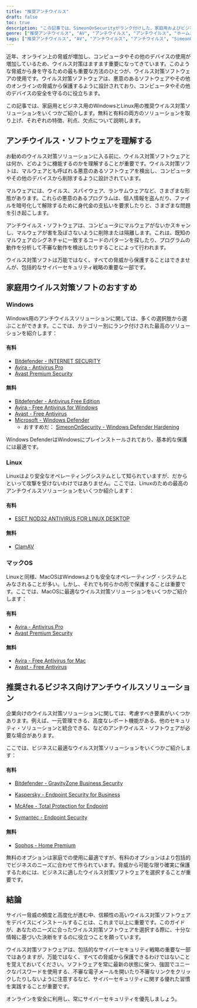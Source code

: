 ```yaml
---
title: "推奨アンチウイルス"
draft: false
toc: true
description: "この記事では、SimeonOnSecurityがランク付けした、家庭用およびビジネス用の推奨アンチウイルス製品のリストを提供します。ランキングは専門家の意見と悪意のあるサンプルに対するテストに基づいており、アンチウイルスの機能、検出、ユーザーエクスペリエンス、パフォーマンスのみを対象としています。Windowsユーザーは有料と無料の両方から選ぶことができるが、LinuxとMacOSユーザーは選択肢が限られており、有料オプションはLinuxでのみ利用可能である。なお、LinuxやMacOSではAVは必須ではなく、AVスイートとともに提供されるVPNやパスワード・マネージャーの使用は推奨されない。この記事では、VPNプロバイダーに関する推奨事項も紹介している。ビジネス用途での推奨は現在検討中である。"
genre: ["推奨アンチウイルス", "AV", "アンチウイルス", "アンチウイルス", "ホームユース", "業務用", "ウィンドウズ", "リナックス", "マックオス", "サイバーセキュリティ"]
tags: ["推奨アンチウイルス", "AV", "アンチウイルス", "アンチウイルス", "SimeonOnSecurityが推奨するアンチウイルス製品", "ウイルストータル", "AV機能", "検出", "ユーザーエクスペリエンス", "パフォーマンス", "ウィンドウズ", "リナックス", "マックオス", "かそうへいいきもう", "パスワードマネージャー", "VPNS", "ホームユース", "有料", "無料", "Bitdefender - インターネットセキュリティ", "Avira - アンチウイルス・プロ", "アバスト プレミアム セキュリティ", "Bitdefender - アンチウイルス無料版", "Avira - Windows用無料アンチウイルス", "アバスト - 無料アンチウイルス", "マイクロソフト - Windows Defender", "Windows Defenderの強化", "ESET NOD32", "クラムAV", "Avira - Mac用無料アンチウイルス", "ソフォス", "業務用", "サイバーセキュリティ"]
---
```

近年、オンライン上の脅威が増加し、コンピュータやその他のデバイスの使用が増加しているため、ウイルス対策はますます重要になってきています。このような脅威から身を守るための最も重要な方法のひとつが、ウイルス対策ソフトウェアの使用です。ウイルス対策ソフトウェアは、悪意のあるソフトウェアやその他のオンラインの脅威から保護するように設計されており、コンピュータやその他のデバイスの安全を守るのに役立ちます。

この記事では、家庭用とビジネス用のWindowsとLinux用の推奨ウイルス対策ソリューションをいくつかご紹介します。無料と有料の両方のソリューションを取り上げ、それぞれの特徴、利点、欠点について説明します。

## アンチウイルス・ソフトウェアを理解する

お勧めのウイルス対策ソリューションに入る前に、ウイルス対策ソフトウェアとは何か、どのように機能するのかを理解することが重要です。ウイルス対策ソフトは、マルウェアとも呼ばれる悪意のあるソフトウェアを検出し、コンピュータやその他のデバイスから削除するように設計されています。

マルウェアには、ウイルス、スパイウェア、ランサムウェアなど、さまざまな形態があります。これらの悪意のあるプログラムは、個人情報を盗んだり、ファイルを暗号化して解除するために身代金の支払いを要求したりと、さまざまな問題を引き起こします。

アンチウイルス・ソフトウェアは、コンピュータにマルウェアがないかスキャンし、マルウェアが害を及ぼさないように削除または隔離します。これは、既知のマルウェアのシグネチャに一致するコードのパターンを探したり、プログラムの動作を分析して不審な動作を検出したりすることによって行われます。

ウイルス対策ソフトは万能ではなく、すべての脅威から保護することはできませんが、包括的なサイバーセキュリティ戦略の重要な一部です。

## 家庭用ウイルス対策ソフトのおすすめ

### Windows

Windows用のアンチウイルスソリューションに関しては、多くの選択肢から選ぶことができます。ここでは、カテゴリー別にランク付けされた最高のソリューションを紹介します：

#### 有料

- [Bitdefender - INTERNET SECURITY](bitdefender.f9tmep.net/VmN5Ka)
- [Avira - Antivirus Pro](https://www.avira.com/en/antivirus-pro)
- [Avast Premium Security](https://amzn.to/2MA7jR2)

#### 無料

- [Bitdefender - Antivirus Free Edition](bitdefender.f9tmep.net/1r7NMa)
- [Avira - Free Antivirus for Windows](https://www.avira.com/en/free-antivirus-windows)
- [Avast - Free Antivirus](https://www.avast.com/en-us/index)
- [Microsoft - Windows Defender](https://www.microsoft.com/en-us/windows/comprehensive-security)
  - おすすめだ： [SimeonOnSecurity - Windows Defender Hardening](https://github.com/simeononsecurity/Windows-Defender-Hardening)


Windows DefenderはWindowsにプレインストールされており、基本的な保護には最適です。

### Linux

Linuxはより安全なオペレーティングシステムとして知られていますが、だからといって攻撃を受けないわけではありません。ここでは、Linuxのための最高のアンチウイルスソリューションをいくつか紹介します：

#### 有料

- [ESET NOD32 ANTIVIRUS FOR LINUX DESKTOP](https://www.eset.com/int/home/antivirus-linux)

#### 無料

- [ClamAV](https://www.clamav.net/)

### マックOS

Linuxと同様、MacOSはWindowsよりも安全なオペレーティング・システムとみなされることが多い。しかし、それでも何らかの形で保護することは重要です。ここでは、MacOSに最適なウイルス対策ソリューションをいくつかご紹介します：

#### 有料

- [Avira - Antivirus Pro](https://www.avira.com/en/antivirus-pro)
- [Avast Premium Security](https://amzn.to/2MA7jR2)

#### 無料

- [Avira - Free Antivirus for Mac](https://www.avira.com/en/free-antivirus-mac)
- [Avast - Free Antivirus](https://www.avast.com/en-us/index)

## 推奨されるビジネス向けアンチウイルスソリューション

企業向けのウイルス対策ソリューションに関しては、考慮すべき要素がいくつかあります。例えば、一元管理できる、高度なレポート機能がある、他のセキュリティ・ソリューションと統合できる、などのアンチウイルス・ソフトウェアが必要な場合があります。

ここでは、ビジネスに最適なウイルス対策ソリューションをいくつかご紹介します：

#### 有料

- [Bitdefender - GravityZone Business Security](bitdefender.f9tmep.net/ZQNAzQ)

- [Kaspersky - Endpoint Security for Business](https://www.kaspersky.com/small-to-medium-business-security/endpoint-security)

- [McAfee - Total Protection for Endpoint](https://www.mcafee.com/enterprise/en-us/products/total-protection-for-endpoint.html)

- [Symantec - Endpoint Security](https://www.symantec.com/products/endpoint-security)

#### 無料

- [Sophos - Home Premium](https://home.sophos.com/)

無料のオプションは家庭での使用に最適ですが、有料のオプションはより包括的でビジネスのニーズに合わせて作られています。脅威から可能な限り確実に保護するためには、ビジネスに適したウイルス対策ソフトウェアを選択することが重要です。

## 結論

サイバー脅威の頻度と高度化が進む中、信頼性の高いウイルス対策ソフトウェアをデバイスにインストールすることは、これまで以上に重要です。このガイドが、あなたのニーズに合ったウイルス対策ソフトウェアを選択する際に、十分な情報に基づいた決断をするのに役立つことを願っています。

ウイルス対策ソフトウェアは、包括的なサイバーセキュリティ戦略の重要な一部ではありますが、万能ではなく、すべての脅威から保護できるわけではないことを覚えておいてください。ソフトウェアを常に最新の状態に保つ、強固でユニークなパスワードを使用する、不審な電子メールを開いたり不審なリンクをクリックしたりしないように注意するなど、サイバーセキュリティに関する優れた習慣を実践することが重要です。

オンラインを安全に利用し、常にサイバーセキュリティを優先しましょう。

